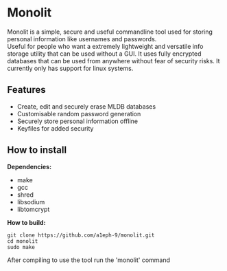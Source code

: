 # Monolit

Monolit is a simple, secure and useful commandline tool used for storing personal information like usernames and passwords.  
Useful for people who want a extremely lightweight and versatile info storage utility that can be used without a GUI.
It uses fully encrypted databases that can be used from anywhere without fear of security risks.
It currently only has support for linux systems.  

## Features
* Create, edit and securely erase MLDB databases
* Customisable random password generation
* Securely store personal information offline
* Keyfiles for added security

## How to install
__Dependencies:__
* make
* gcc
* shred
* libsodium
* libtomcrypt

__How to build:__
```
git clone https://github.com/a1eph-9/monolit.git
cd monolit
sudo make
```

After compiling to use the tool run the 'monolit' command
